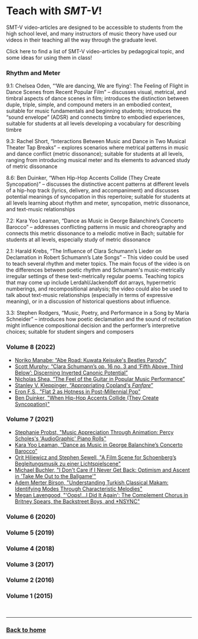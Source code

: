 # Teach with _SMT-V_!

SMT-V video-articles are designed to be accessible to students from the high school level, and many instructors of music theory have used our videos in their teaching all the way through the graduate level. 

Click here to find a list of SMT-V video-articles by pedagogical topic, and some ideas for using them in class!


### Rhythm and Meter

9.1: Chelsea Oden, “‘We are dancing, We are flying’: The Feeling of Flight in Dance Scenes from Recent Popular Film” – discusses visual, metrical, and timbral aspects of dance scenes in film; introduces the distinction between duple, triple, simple, and compound meters in an embodied context, suitable for music fundamentals and beginning students; introduces the “sound envelope” (ADSR) and connects timbre to embodied experiences, suitable for students at all levels developing a vocabulary for describing timbre

9.3: Rachel Short, “Interactions Between Music and Dance in Two Musical Theater Tap Breaks” – explores scenarios where metrical patterns in music and dance conflict (metric dissonance); suitable for students at all levels, ranging from introducing musical meter and its elements to advanced study of metric dissonance

8.6: Ben Duinker, “When Hip-Hop Accents Collide (They Create Syncopation)” – discusses the distinctive accent patterns at different levels of a hip-hop track (lyrics, delivery, and accompaniment) and discusses potential meanings of syncopation in this repertoire; suitable for students at all levels learning about rhythm and meter, syncopation, metric dissonance, and text-music relationships

7.2: Kara Yoo Leaman, “Dance as Music in George Balanchine’s Concerto Barocco” – addresses conflicting patterns in music and choreography and connects this metric dissonance to a melodic motive in Bach; suitable for students at all levels, especially study of metric dissonance

2.1: Harald Krebs, “The Influence of Clara Schumann’s Lieder on Declamation in Robert Schumann’s Late Songs” – This video could be used to teach several rhythm and meter topics. The main focus of the video is on the differences between poetic rhythm and Schumann's music-metrically irregular settings of these text-metrically regular poems. Teaching topics that may come up include Lerdahl/Jackendoff dot arrays, hypermetric numberings, and recompositional analysis; the video could also be used to talk about text-music relationships (especially in terms of expressive meaning), or in a discussion of historical questions about influence.

3.3: Stephen Rodgers, “Music, Poetry, and Performance in a Song by Maria Schneider” – introduces how poetic declamation and the sound of recitation might influence compositional decision and the performer’s interpretive choices; suitable for student singers and composers


### Volume 8 (2022)
- [Noriko Manabe: “Abe Road: Kuwata Keisuke's Beatles Parody”](8_1_Manabe.pdf)
- [Scott Murphy: “Clara Schumann’s op. 16 no. 3 and ‘Fifth Above, Third Below’:  Discerning Inverted Canonic Potential”](8_2_Murphy.pdf)
- [Nicholas Shea, “The Feel of the Guitar in Popular Music Performance”](8_3_Shea.pdf)
- [Stanley V. Kleppinger, “Appropriating Copland's _Fanfare_”](8_4_Kleppinger.pdf)
- [Eron F.S., "Flat 2 as Hotness in Post-Millennial Pop"](8_5_FS.pdf)
- [Ben Duinker, "When Hip-Hop Accents Collide (They Create Syncopation)"](8_6_Duinker.pdf)

### Volume 7 (2021)
- [Stephanie Probst, "Music Appreciation Through Animation: Percy Scholes's 'AudioGraphic' Piano Rolls"](7_1_Probst.pdf)
- [Kara Yoo Leaman, “Dance as Music in George Balanchine’s Concerto Barocco”](7_2_Leaman.pdf)
- [Orit Hiliewicz and Stephen Sewell, "A Film Scene for Schoenberg’s Begleitungsmusik zu einer Lichtspielscene"](7_3_Hilewicz_and_Sewell.pdf)
- [Michael Buchler, "I Don't Care if I Never Get Back: Optimism and Ascent in 'Take Me Out to the Ballgame'"](7_4_Buchler.pdf)
- [Adem Merter Birson, "Understanding Turkish Classical Makam: Identifying Modes Through Characteristic Melodies"](7_5_Birson.pdf)
- [Megan Lavengood, "'Oops!...I Did It Again': The Complement Chorus in Britney Spears, the Backstreet Boys, and *NSYNC"](7_6_Lavengood.pdf)

### Volume 6 (2020)


### Volume 5 (2019)


### Volume 4 (2018)


### Volume 3 (2017)


### Volume 2 (2016)


### Volume 1 (2015)


<p>&nbsp;</p>
<hr>

<h3><a href="{{ "/" | relative_url }}">Back to home</a></h3>
